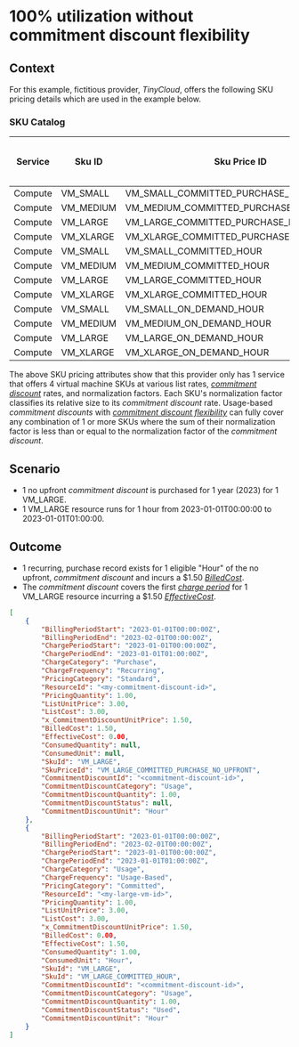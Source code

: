 # 100% utilization without commitment discount flexibility

## Context

For this example, fictitious provider, *TinyCloud*, offers the following SKU pricing details which are used in the example below.

### SKU Catalog

| Service | Sku ID    | Sku Price ID                            | Sku Price Unit Price | Normalization Factor |
|---------|-----------| ----------------------------------------|----------------------| ---------------------|
| Compute | VM_SMALL  | VM_SMALL_COMMITTED_PURCHASE_NO_UPFRONT  | $0.50                | 1                    |
| Compute | VM_MEDIUM | VM_MEDIUM_COMMITTED_PURCHASE_NO_UPFRONT | $1.00                | 2                    |
| Compute | VM_LARGE  | VM_LARGE_COMMITTED_PURCHASE_NO_UPFRONT  | $1.50                | 3                    |
| Compute | VM_XLARGE | VM_XLARGE_COMMITTED_PURCHASE_NO_UPFRONT | $2.00                | 4                    |
| Compute | VM_SMALL  | VM_SMALL_COMMITTED_HOUR                 | $0.50                | 1                    |
| Compute | VM_MEDIUM | VM_MEDIUM_COMMITTED_HOUR                | $1.00                | 2                    |
| Compute | VM_LARGE  | VM_LARGE_COMMITTED_HOUR                 | $1.50                | 3                    |
| Compute | VM_XLARGE | VM_XLARGE_COMMITTED_HOUR                | $2.00                | 4                    |
| Compute | VM_SMALL  | VM_SMALL_ON_DEMAND_HOUR                 | $1.00                | 1                    |
| Compute | VM_MEDIUM | VM_MEDIUM_ON_DEMAND_HOUR                | $2.00                | 2                    |
| Compute | VM_LARGE  | VM_LARGE_ON_DEMAND_HOUR                 | $3.00                | 3                    |
| Compute | VM_XLARGE | VM_XLARGE_ON_DEMAND_HOUR                | $4.00                | 4                    |

The above SKU pricing attributes show that this provider only has 1 service that offers 4 virtual machine SKUs at various list rates, [*commitment discount*](#glossary:commitmentdiscount) rates, and normalization factors. Each SKU's normalization factor classifies its relative size to its *commitment discount* rate. Usage-based *commitment discounts* with [*commitment discount flexibility*](#commitmentdiscountflexibility) can fully cover any combination of 1 or more SKUs where the sum of their normalization factor is less than or equal to the normalization factor of the *commitment discount*.

## Scenario

* 1 no upfront *commitment discount* is purchased for 1 year (2023) for 1 VM_LARGE.
* 1 VM_LARGE resource runs for 1 hour from 2023-01-01T00:00:00 to 2023-01-01T01:00:00.

## Outcome

* 1 recurring, purchase record exists for 1 eligible "Hour" of the no upfront, *commitment discount* and incurs a $1.50 [*BilledCost*](#billedcost).
* The *commitment discount* covers the first [*charge period*](#glossary:chargeperiod) for 1 VM_LARGE resource incurring a $1.50 [*EffectiveCost*](#effectivecost).

```json
[
    {
        "BillingPeriodStart": "2023-01-01T00:00:00Z",
        "BillingPeriodEnd": "2023-02-01T00:00:00Z",
        "ChargePeriodStart": "2023-01-01T00:00:00Z",
        "ChargePeriodEnd": "2023-01-01T01:00:00Z",
        "ChargeCategory": "Purchase",
        "ChargeFrequency": "Recurring",
        "PricingCategory": "Standard",
        "ResourceId": "<my-commitment-discount-id>",
        "PricingQuantity": 1.00,
        "ListUnitPrice": 3.00,
        "ListCost": 3.00,
        "x_CommitmentDiscountUnitPrice": 1.50,
        "BilledCost": 1.50,
        "EffectiveCost": 0.00,
        "ConsumedQuantity": null,
        "ConsumedUnit": null,
        "SkuId": "VM_LARGE",
        "SkuPriceId": "VM_LARGE_COMMITTED_PURCHASE_NO_UPFRONT",
        "CommitmentDiscountId": "<commitment-discount-id>",
        "CommitmentDiscountCategory": "Usage",
        "CommitmentDiscountQuantity": 1.00,
        "CommitmentDiscountStatus": null,
        "CommitmentDiscountUnit": "Hour"
    },
    {
        "BillingPeriodStart": "2023-01-01T00:00:00Z",
        "BillingPeriodEnd": "2023-02-01T00:00:00Z",
        "ChargePeriodStart": "2023-01-01T00:00:00Z",
        "ChargePeriodEnd": "2023-01-01T01:00:00Z",
        "ChargeCategory": "Usage",
        "ChargeFrequency": "Usage-Based",
        "PricingCategory": "Committed",
        "ResourceId": "<my-large-vm-id>",
        "PricingQuantity": 1.00,
        "ListUnitPrice": 3.00,
        "ListCost": 3.00,
        "x_CommitmentDiscountUnitPrice": 1.50,
        "BilledCost": 0.00,
        "EffectiveCost": 1.50,
        "ConsumedQuantity": 1.00,
        "ConsumedUnit": "Hour",
        "SkuId": "VM_LARGE",
        "SkuId": "VM_LARGE_COMMITTED_HOUR",
        "CommitmentDiscountId": "<commitment-discount-id>",
        "CommitmentDiscountCategory": "Usage",
        "CommitmentDiscountQuantity": 1.00,
        "CommitmentDiscountStatus": "Used",
        "CommitmentDiscountUnit": "Hour"
    }
]
```
